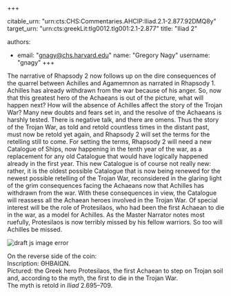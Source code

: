 +++


citable_urn: "urn:cts:CHS:Commentaries.AHCIP:Iliad.2.1-2.877.92DMQ8y"
target_urn: "urn:cts:greekLit:tlg0012.tlg001:2.1-2.877"
title: "Iliad 2"

authors:
- email: "gnagy@chs.harvard.edu"
  name: "Gregory Nagy"
  username: "gnagy"
+++

<p>  </p><p>The narrative of Rhapsody 2 now follows up on the dire consequences of the quarrel between Achilles and Agamemnon as narrated in Rhapsody 1. Achilles has already withdrawn from the war because of his anger. So, now that this greatest hero of the Achaeans is out of the picture, what will happen next? How will the absence of Achilles affect the story of the Trojan War? Many new doubts and fears set in, and the resolve of the Achaeans is harshly tested. There is negative talk, and there are omens. Thus the story of the Trojan War, as told and retold countless times in the distant past, must now be retold yet again, and Rhapsody 2 will set the terms for the retelling still to come. For setting the terms, Rhapsody 2 will need a new Catalogue of Ships, now happening in the tenth year of the war, as a replacement for any old Catalogue that would have logically happened already in the first year. This new Catalogue is of course not really new: rather, it is the oldest possible Catalogue that is now being renewed for the newest possible retelling of the Trojan War, reconsidered in the glaring light of the grim consequences facing the Achaeans now that Achilles has withdrawn from the war. With these consequences in view, the Catalogue will reassess all the Achaean heroes involved in the Trojan War. Of special interest will be the role of Protesilaos, who had been the first Achaean to die in the war, as a model for Achilles. As the Master Narrator notes most ruefully, Protesilaos is now terribly missed by his fellow warriors. So too will Achilles be missed.</p><span><img src="https://classical-inquiries.chs.harvard.edu/wp-content/uploads/2016/07/protesilaos5.jpg" alt="draft js image error"/></span><p>On the reverse side of the coin:<br/>Inscription: ΘΗΒΑΙΩΝ.<br/>Pictured: the Greek hero Protesilaos, the first Achaean to step on Trojan soil and, according to the myth, the first to die in the Trojan War. <br/>The myth is retold in <em>Iliad</em> 2.695–709.</p>